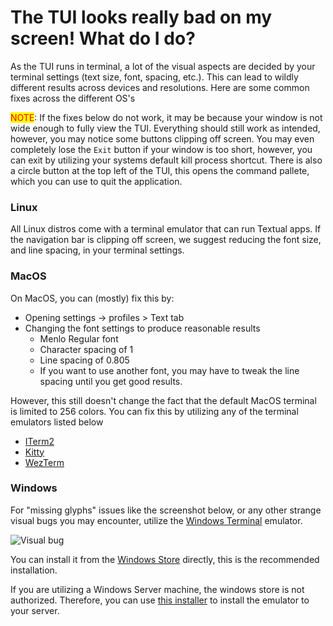 # The TUI looks really bad on my screen! What do I do?

As the TUI runs in terminal, a lot of the visual aspects are decided by your terminal settings (text size, font, spacing, etc.). This can lead to wildly different results across devices and resolutions. Here are some common fixes across the different OS's

<mark style="color:red;">NOTE</mark>: If the fixes below do not work, it may be because your window is not wide enough to fully view the TUI. Everything should still work as intended, however, you may notice some buttons clipping off screen. You may even completely lose the `Exit` button if your window is too short, however, you can exit by utilizing your systems default kill process shortcut. There is also a circle button at the top left of the TUI, this opens the command pallete, which you can use to quit the application.&#x20;



### Linux

All Linux distros come with a terminal emulator that can run Textual apps. If the navigation bar is clipping off screen, we suggest reducing the font size, and line spacing, in your terminal settings.&#x20;



### MacOS

On MacOS, you can (mostly) fix this by:&#x20;

* Opening settings -> profiles > Text tab
* &#x20;Changing the font settings to produce reasonable results&#x20;
  * Menlo Regular font
  * Character spacing of 1
  * Line spacing of 0.805
  * If you want to use another font, you may have to tweak the line spacing until you get good results.

However, this still doesn't change the fact that the default MacOS terminal is limited to 256 colors. You can fix this by utilizing any of the terminal emulators listed below

* [ITerm2](https://iterm2.com)
* [Kitty](https://sw.kovidgoyal.net/kitty/)
* [WezTerm](https://wezfurlong.org/wezterm/)



### Windows

For "missing glyphs" issues like the screenshot below, or any other strange visual bugs you may encounter, utilize the [Windows Terminal](https://github.com/microsoft/terminal?tab=readme-ov-file#microsoft-store-recommended) emulator.&#x20;

![Visual bug](/assets/images/products/AIMarketplace/TUI/TUIWindowsVisualBug.webp)

You can install it from the [Windows Store](https://aka.ms/terminal) directly, this is the recommended installation.

If you are utilizing a Windows Server machine, the windows store is not authorized. Therefore, you can use [this installer](https://github.com/JEFuller/install-windows-terminal/releases/tag/v1.0.0) to install the emulator to your server.&#x20;
